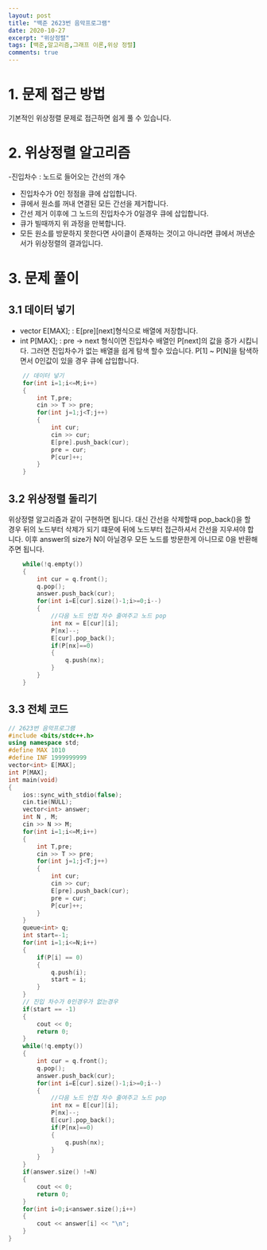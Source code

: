 ```yaml
---
layout: post
title: "백준 2623번 음악프로그램"
date: 2020-10-27
excerpt: "위상정렬"
tags: [백준,알고리즘,그래프 이론,위상 정렬]
comments: true
---
```

# 1. 문제 접근 방법
기본적인 위상정렬 문제로 접근하면 쉽게 풀 수 있습니다.


# 2. 위상정렬 알고리즘
 -진입차수 : 노드로 들어오는 간선의 개수
- 진입차수가 0인 정점을 큐에 삽입합니다.
- 큐에서 원소를 꺼내 연결된 모든 간선을 제거합니다.
- 간선 제거 이후에 그 노드의 진입차수가 0일경우 큐에 삽입합니다.
- 큐가 빌때까지 위 과정을 만복합니다.
- 모든 원소를 방문하지 못한다면 사이클이 존재하는 것이고 아니라면 큐에서 꺼낸순서가 위상정렬의 결과입니다.
 


# 3. 문제 풀이

## 3.1 데이터 넣기

- vector<int> E[MAX]; : E[pre][next]형식으로 배열에 저장합니다.
- int P[MAX]; : pre -> next 형식이면 진입차수 배열인 P[next]의 값을 증가 시킵니다. 그러면 진입차수가 없는 배열을 쉽게 탐색 할수 있습니다.
P[1] ~ P[N]을 탐색하면서 0인값이 있을 경우 큐에 삽입합니다.

``` c++
    // 데이터 넣기
	for(int i=1;i<=M;i++)
	{
		int T,pre;
		cin >> T >> pre;
		for(int j=1;j<T;j++)
		{
			int cur;
			cin >> cur;
			E[pre].push_back(cur);
			pre = cur;
			P[cur]++;
		}
	}
```

## 3.2 위상정렬 돌리기
위상정렬 알고리즘과 같이 구현하면 됩니다. 대신 간선을 삭제할때 pop_back()을 할 경우 뒤의 노드부터 삭제가 되기 떄문에 
뒤에 노드부터 접근하셔서 간선을 지우셔야 합니다. 이후 answer의 size가 N이 아닐경우 모든 노드를 방문한게 아니므로 
0을 반환해주면 됩니다.

``` c++
	while(!q.empty())
	{
		int cur = q.front();
		q.pop();
		answer.push_back(cur);
		for(int i=E[cur].size()-1;i>=0;i--)
		{
			//다음 노드 인접 차수 줄여주고 노드 pop
			int nx = E[cur][i];
			P[nx]--;
			E[cur].pop_back();
			if(P[nx]==0)
			{
				q.push(nx);
			}
		}
	}
```

## 3.3 전체 코드
``` c++
// 2623번 음악프로그램
#include <bits/stdc++.h>
using namespace std;
#define MAX 1010
#define INF 1999999999
vector<int> E[MAX];
int P[MAX];
int main(void)
{
	ios::sync_with_stdio(false);
	cin.tie(NULL);
	vector<int> answer;
	int N , M;
	cin >> N >> M;
	for(int i=1;i<=M;i++)
	{
		int T,pre;
		cin >> T >> pre;
		for(int j=1;j<T;j++)
		{
			int cur;
			cin >> cur;
			E[pre].push_back(cur);
			pre = cur;
			P[cur]++;
		}
	}
	queue<int> q;
	int start=-1;
	for(int i=1;i<=N;i++)
	{
		if(P[i] == 0)
		{
			q.push(i);
			start = i;
		}
	}
	// 진입 차수가 0인경우가 없는경우
	if(start == -1)
	{
		cout << 0;
		return 0;
	}
	while(!q.empty())
	{
		int cur = q.front();
		q.pop();
		answer.push_back(cur);
		for(int i=E[cur].size()-1;i>=0;i--)
		{
			//다음 노드 인접 차수 줄여주고 노드 pop
			int nx = E[cur][i];
			P[nx]--;
			E[cur].pop_back();
			if(P[nx]==0)
			{
				q.push(nx);
			}
		}
	}
	if(answer.size() !=N)
	{
		cout << 0;
		return 0;
	}
	for(int i=0;i<answer.size();i++)
	{
		cout << answer[i] << "\n";
	}
}
```